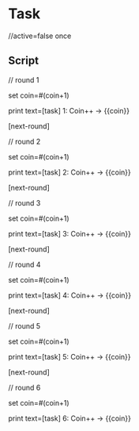 # Task

//active=false
once

## Script

// round 1

set
  coin=#(coin+1)

print
  text=[task] 1: Coin++ -> {{coin}}

[next-round]

// round 2

set
  coin=#(coin+1)

print
  text=[task] 2: Coin++ -> {{coin}}

[next-round]

// round 3

set
  coin=#(coin+1)

print
  text=[task] 3: Coin++ -> {{coin}}

[next-round]

// round 4

set
  coin=#(coin+1)

print
  text=[task] 4: Coin++ -> {{coin}}

[next-round]

// round 5

set
  coin=#(coin+1)

print
  text=[task] 5: Coin++ -> {{coin}}

[next-round]

// round 6

set
  coin=#(coin+1)

print
  text=[task] 6: Coin++ -> {{coin}}
